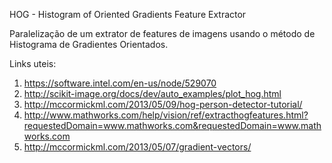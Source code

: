 HOG - Histogram of Oriented Gradients Feature Extractor

Paralelização de um extrator de features de imagens usando o método de Histograma de Gradientes Orientados.

Links uteis:

1. https://software.intel.com/en-us/node/529070
2. http://scikit-image.org/docs/dev/auto_examples/plot_hog.html
3. http://mccormickml.com/2013/05/09/hog-person-detector-tutorial/
4. http://www.mathworks.com/help/vision/ref/extracthogfeatures.html?requestedDomain=www.mathworks.com&requestedDomain=www.mathworks.com
5. http://mccormickml.com/2013/05/07/gradient-vectors/
